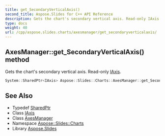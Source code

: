 ```yaml
---
title: get_SecondaryVerticalAxis()
second_title: Aspose.Slides for C++ API Reference
description: Gets the chart's secondary vertical axis. Read-only IAxis.
type: docs
weight: 40
url: /cpp/aspose.slides.charts/axesmanager/get_secondaryverticalaxis/
---
```

## AxesManager::get_SecondaryVerticalAxis() method


Gets the chart's secondary vertical axis. Read-only [IAxis](../../iaxis/).

```cpp
System::SharedPtr<IAxis> Aspose::Slides::Charts::AxesManager::get_SecondaryVerticalAxis() override
```

## See Also

* Typedef [SharedPtr](../../system/sharedptr/)
* Class [IAxis](../iaxis/)
* Class [AxesManager](./)
* Namespace [Aspose::Slides::Charts](../)
* Library [Aspose.Slides](../../)